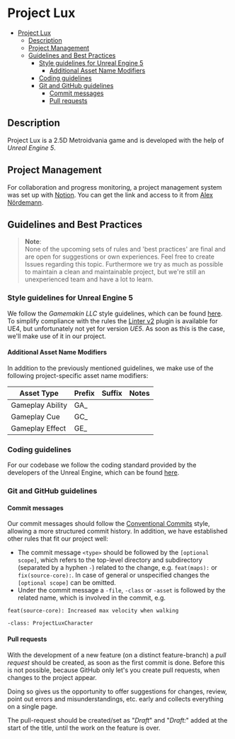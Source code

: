 # Project Lux

<!-- 
Comment: You can create the "Table of Contents", by copying the content of the README.md to this page "https://ecotrust-canada.github.io/markdown-toc/"
-->
- [Project Lux](#project-lux)
  * [Description](#description)
  * [Project Management](#project-management)
  * [Guidelines and Best Practices](#guidelines-and-best-practices)
    + [Style guidelines for Unreal Engine 5](#style-guidelines-for-unreal-engine-5)
      - [Additional Asset Name Modifiers](#additional-asset-name-modifiers)
    + [Coding guidelines](#coding-guidelines)
    + [Git and GitHub guidelines](#git-and-github-guidelines)
      - [Commit messages](#commit-messages)
      - [Pull requests](#pull-requests)

## Description
Project Lux is a 2.5D Metroidvania game and is developed with the help of *Unreal Engine 5*.

## Project Management

For collaboration and progress monitoring, a project management system was set up with [Notion](https://www.notion.so/product?fredir=1). You can get the link and access to it from [Alex Nördemann](https://github.com/alexnoerdemann).

## Guidelines and Best Practices
> **Note**:  
> None of the upcoming sets of rules and 'best practices' are final and are open for suggestions or own experiences. Feel free to create Issues regarding this topic. Furthermore we try as much as possible to maintain a clean and maintainable project, but we're still an unexperienced team and have a lot to learn.

### Style guidelines for Unreal Engine 5
We follow the *Gamemakin LLC* style guidelines, which can be found [here](https://github.com/Allar/ue5-style-guide). To simplify compliance with the rules the [Linter v2](https://www.unrealengine.com/marketplace/en-US/product/linter-v2?sessionInvalidated=true) plugin is available for UE4, but unfortunately not yet for version *UE5*. As soon as this is the case, we'll make use of it in our project.

#### Additional Asset Name Modifiers
In addition to the previously mentioned guidelines, we make use of the following project-specific asset name modifiers:

| Asset Type              | Prefix     | Suffix     | Notes                            |
| ----------------------- | ---------- | ---------- | -------------------------------- |
| Gameplay Ability        | GA_        |            |                                  |
| Gameplay Cue            | GC_        |            |                                  |
| Gameplay Effect         | GE_        |            |                                  |

### Coding guidelines
For our codebase we follow the coding standard provided by the developers of the Unreal Engine, which can be found [here](https://docs.unrealengine.com/5.0/en-US/epic-cplusplus-coding-standard-for-unreal-engine/).

### Git and GitHub guidelines
#### Commit messages
Our commit messages should follow the [Conventional Commits](https://www.conventionalcommits.org/en/v1.0.0/) style, allowing a more structured commit history. In addition, we have established other rules that fit our project well:
- The commit message `<type>` should be followed by the `[optional scope]`, which refers to the top-level directory and subdirectory (separated by a hyphen `-`)  related to the change, e.g. `feat(maps):` or `fix(source-core):`. In case of general or unspecified changes the `[optional scope]` can be omitted.
- Under the commit message a `-file`, `-class` or `-asset` is followed by the related name, which is involved in the commit, e.g.
```
feat(source-core): Increased max velocity when walking

-class: ProjectLuxCharacter
```

#### Pull requests
With the development of a new feature (on a distinct feature-branch) a *pull request* should be created, as soon as the first commit is done. Before this is not possible, because GitHub only let's you create pull requests, when changes to the project appear. 

Doing so gives us the opportunity to offer suggestions for changes, review, point out errors and misunderstandings, etc. early and collects everything on a single page.

The pull-request should be created/set as "*Draft*" and "*Draft:*" added at the start of the title, until the work on the feature is over.
